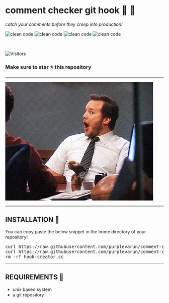 # comment checker git hook 🤫 🚀

<var>catch your comments before they creep into production!</var>

![clean code](https://img.shields.io/badge/-clean%20code-success)
![clean code](https://img.shields.io/badge/-git-red)
![clean code](https://img.shields.io/badge/-open%20source-blue)
![clean code](https://img.shields.io/badge/-c%2B%2B-ff69b4)

<br/>

![Visitors](https://api.visitorbadge.io/api/visitors?path=https%3A%2F%2Fgithub.com%2Fpurplevarun%2Fcomment-checker-git-hook&labelColor=%23ba68c8&countColor=%2337d67a)

### Make sure to star ⭐️ this repository

---

![WOW](./assets//wow-gif.gif)

---

## INSTALLATION 💪

You can copy paste the below snippet in the home directory of your repository!

<pre>
curl https://raw.githubusercontent.com/purplevarun/comment-checker-git-hook/main/hook.cc > hook-creator.cc
curl https://raw.githubusercontent.com/purplevarun/comment-checker-git-hook/main/install.sh | bash
rm -rf hook-creator.cc
</pre>

---

## REQUIREMENTS 📝

-   unix based system
-   a git repository
